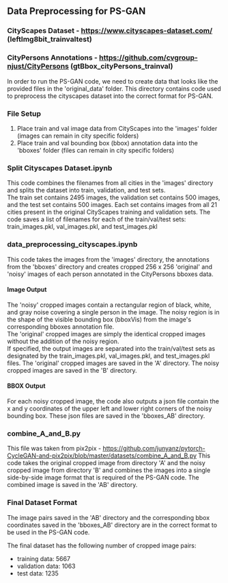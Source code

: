 ## Data Preprocessing for PS-GAN

### CityScapes Dataset - https://www.cityscapes-dataset.com/ (leftImg8bit_trainvaltest)
### CityPersons Annotations - https://github.com/cvgroup-njust/CityPersons (gtBbox_cityPersons_trainval)

In order to run the PS-GAN code, we need to create data that looks like the provided files in the 'original_data' folder.  This directory contains code used to preprocess the cityscapes dataset into the correct format for PS-GAN.

### File Setup
1) Place train and val image data from CityScapes into the 'images' folder (images can remain in city specific folders)
2) Place train and val bounding box (bbox) annotation data into the 'bboxes' folder (files can remain in city specific folders)

### Split Cityscapes Dataset.ipynb
This code combines the filenames from all cities in the 'images' directory and splits the dataset into train, validation, and test sets.  
The train set contains 2495 images, the validation set contains 500 images, and the test set contains 500 images.
Each set contains images from all 21 cities present in the original CityScapes training and validation sets.
The code saves a list of filenames for each of the train/val/test sets: train_images.pkl, val_images.pkl, and test_images.pkl

### data_preprocessing_cityscapes.ipynb
This code takes the images from the 'images' directory, the annotations from the 'bboxes' directory and creates cropped 256 x 256 'original' and 'noisy' images of each person annotated in the CityPersons bboxes data.  
#### Image Output
The 'noisy' cropped images contain a rectangular region of black, white, and gray noise covering a single person in the image. The noisy region is in the shape of the visible bounding box (bboxVis) from the image's corresponding bboxes annotation file.  
The 'original' cropped images are simply the identical cropped images without the addition of the noisy region.  
If specified, the output images are separated into the train/val/test sets as designated by the train_images.pkl, val_images.pkl, and test_images.pkl files.
The 'original' cropped images are saved in the 'A' directory.  The noisy cropped images are saved in the 'B' directory.
#### BBOX Output
For each noisy cropped image, the code also outputs a json file contain the x and y coordinates of the upper left and lower right corners of the noisy bounding box. These json files are saved in the 'bboxes_AB' directory.

### combine_A_and_B.py
This file was taken from pix2pix - https://github.com/junyanz/pytorch-CycleGAN-and-pix2pix/blob/master/datasets/combine_A_and_B.py
This code takes the original cropped image from directory 'A' and the noisy cropped image from directory 'B' and combines the images into a single side-by-side image format that is required of the PS-GAN code.  The combined image is saved in the 'AB' directory.

### Final Dataset Format
The image pairs saved in the 'AB' directory and the corresponding bbox coordinates saved in the 'bboxes_AB' directory are in the correct format to be used in the PS-GAN code.

The final dataset has the following number of cropped image pairs:
- training data: 5667
- validation data: 1063
- test data: 1235




